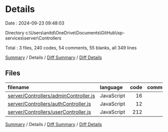 # Details

Date : 2024-09-23 09:48:03

Directory c:\\Users\\anitd\\OneDrive\\Documents\\GitHub\\isp-services\\server\\Controllers

Total : 3 files,  240 codes, 54 comments, 55 blanks, all 349 lines

[Summary](results.md) / Details / [Diff Summary](diff.md) / [Diff Details](diff-details.md)

## Files
| filename | language | code | comment | blank | total |
| :--- | :--- | ---: | ---: | ---: | ---: |
| [server/Controllers/adminController.js](/server/Controllers/adminController.js) | JavaScript | 16 | 1 | 4 | 21 |
| [server/Controllers/authController.js](/server/Controllers/authController.js) | JavaScript | 12 | 0 | 4 | 16 |
| [server/Controllers/userController.js](/server/Controllers/userController.js) | JavaScript | 212 | 53 | 47 | 312 |

[Summary](results.md) / Details / [Diff Summary](diff.md) / [Diff Details](diff-details.md)